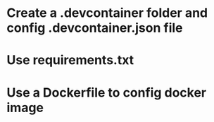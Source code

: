 # Create a .devcontainer folder and config .devcontainer.json file

# Use requirements.txt

# Use a Dockerfile to config docker image


